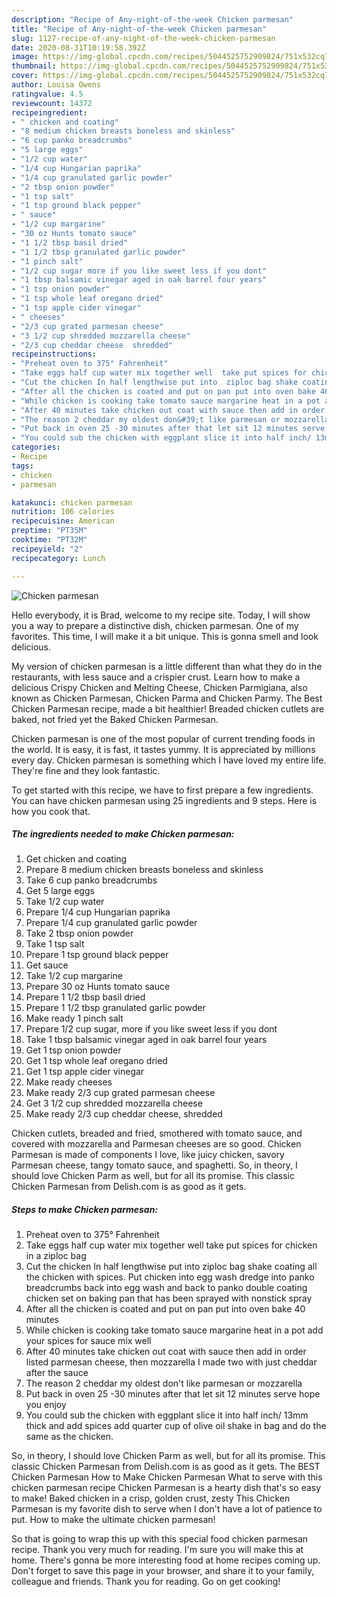 ```yaml
---
description: "Recipe of Any-night-of-the-week Chicken parmesan"
title: "Recipe of Any-night-of-the-week Chicken parmesan"
slug: 1127-recipe-of-any-night-of-the-week-chicken-parmesan
date: 2020-08-31T10:19:58.392Z
image: https://img-global.cpcdn.com/recipes/5044525752909824/751x532cq70/chicken-parmesan-recipe-main-photo.jpg
thumbnail: https://img-global.cpcdn.com/recipes/5044525752909824/751x532cq70/chicken-parmesan-recipe-main-photo.jpg
cover: https://img-global.cpcdn.com/recipes/5044525752909824/751x532cq70/chicken-parmesan-recipe-main-photo.jpg
author: Louisa Owens
ratingvalue: 4.5
reviewcount: 14372
recipeingredient:
- " chicken and coating"
- "8 medium chicken breasts boneless and skinless"
- "6 cup panko breadcrumbs"
- "5 large eggs"
- "1/2 cup water"
- "1/4 cup Hungarian paprika"
- "1/4 cup granulated garlic powder"
- "2 tbsp onion powder"
- "1 tsp salt"
- "1 tsp ground black pepper"
- " sauce"
- "1/2 cup margarine"
- "30 oz Hunts tomato sauce"
- "1 1/2 tbsp basil dried"
- "1 1/2 tbsp granulated garlic powder"
- "1 pinch salt"
- "1/2 cup sugar more if you like sweet less if you dont"
- "1 tbsp balsamic vinegar aged in oak barrel four years"
- "1 tsp onion powder"
- "1 tsp whole leaf oregano dried"
- "1 tsp apple cider vinegar"
- " cheeses"
- "2/3 cup grated parmesan cheese"
- "3 1/2 cup shredded mozzarella cheese"
- "2/3 cup cheddar cheese  shredded"
recipeinstructions:
- "Preheat oven to 375° Fahrenheit"
- "Take eggs half cup water mix together well  take put spices for chicken in a ziploc bag"
- "Cut the chicken In half lengthwise put into  ziploc bag shake coating all the chicken with spices. Put chicken into egg wash dredge into panko breadcrumbs back into egg wash and back to panko double coating chicken set on baking pan that has been sprayed with nonstick spray"
- "After all the chicken is coated and put on pan put into oven bake 40 minutes"
- "While chicken is cooking take tomato sauce margarine heat in a pot add your spices for sauce mix well"
- "After 40 minutes take chicken out coat with sauce then add in order listed parmesan cheese, then mozzarella I made two with just cheddar after the sauce"
- "The reason 2 cheddar my oldest don&#39;t like parmesan or mozzarella"
- "Put back in oven 25 -30 minutes after that let sit 12 minutes serve hope you enjoy"
- "You could sub the chicken with eggplant slice it into half inch/ 13mm thick and add spices add quarter cup of olive oil shake in bag and do the same as the chicken."
categories:
- Recipe
tags:
- chicken
- parmesan

katakunci: chicken parmesan 
nutrition: 106 calories
recipecuisine: American
preptime: "PT35M"
cooktime: "PT32M"
recipeyield: "2"
recipecategory: Lunch

---
```



![Chicken parmesan](https://img-global.cpcdn.com/recipes/5044525752909824/751x532cq70/chicken-parmesan-recipe-main-photo.jpg)

Hello everybody, it is Brad, welcome to my recipe site. Today, I will show you a way to prepare a distinctive dish, chicken parmesan. One of my favorites. This time, I will make it a bit unique. This is gonna smell and look delicious.

My version of chicken parmesan is a little different than what they do in the restaurants, with less sauce and a crispier crust. Learn how to make a delicious Crispy Chicken and Melting Cheese, Chicken Parmigiana, also known as Chicken Parmesan, Chicken Parma and Chicken Parmy. The Best Chicken Parmesan recipe, made a bit healthier! Breaded chicken cutlets are baked, not fried yet the Baked Chicken Parmesan.

Chicken parmesan is one of the most popular of current trending foods in the world. It is easy, it is fast, it tastes yummy. It is appreciated by millions every day. Chicken parmesan is something which I have loved my entire life. They're fine and they look fantastic.


To get started with this recipe, we have to first prepare a few ingredients. You can have chicken parmesan using 25 ingredients and 9 steps. Here is how you cook that.

<!--inarticleads1-->

##### The ingredients needed to make Chicken parmesan:

1. Get  chicken and coating
1. Prepare 8 medium chicken breasts boneless and skinless
1. Take 6 cup panko breadcrumbs
1. Get 5 large eggs
1. Take 1/2 cup water
1. Prepare 1/4 cup Hungarian paprika
1. Prepare 1/4 cup granulated garlic powder
1. Take 2 tbsp onion powder
1. Take 1 tsp salt
1. Prepare 1 tsp ground black pepper
1. Get  sauce
1. Take 1/2 cup margarine
1. Prepare 30 oz Hunts tomato sauce
1. Prepare 1 1/2 tbsp basil dried
1. Prepare 1 1/2 tbsp granulated garlic powder
1. Make ready 1 pinch salt
1. Prepare 1/2 cup sugar, more if you like sweet less if you dont
1. Take 1 tbsp balsamic vinegar aged in oak barrel four years
1. Get 1 tsp onion powder
1. Get 1 tsp whole leaf oregano dried
1. Get 1 tsp apple cider vinegar
1. Make ready  cheeses
1. Make ready 2/3 cup grated parmesan cheese
1. Get 3 1/2 cup shredded mozzarella cheese
1. Make ready 2/3 cup cheddar cheese,  shredded


Chicken cutlets, breaded and fried, smothered with tomato sauce, and covered with mozzarella and Parmesan cheeses are so good. Chicken Parmesan is made of components I love, like juicy chicken, savory Parmesan cheese, tangy tomato sauce, and spaghetti. So, in theory, I should love Chicken Parm as well, but for all its promise. This classic Chicken Parmesan from Delish.com is as good as it gets. 

<!--inarticleads2-->

##### Steps to make Chicken parmesan:

1. Preheat oven to 375° Fahrenheit
1. Take eggs half cup water mix together well  take put spices for chicken in a ziploc bag
1. Cut the chicken In half lengthwise put into  ziploc bag shake coating all the chicken with spices. Put chicken into egg wash dredge into panko breadcrumbs back into egg wash and back to panko double coating chicken set on baking pan that has been sprayed with nonstick spray
1. After all the chicken is coated and put on pan put into oven bake 40 minutes
1. While chicken is cooking take tomato sauce margarine heat in a pot add your spices for sauce mix well
1. After 40 minutes take chicken out coat with sauce then add in order listed parmesan cheese, then mozzarella I made two with just cheddar after the sauce
1. The reason 2 cheddar my oldest don&#39;t like parmesan or mozzarella
1. Put back in oven 25 -30 minutes after that let sit 12 minutes serve hope you enjoy
1. You could sub the chicken with eggplant slice it into half inch/ 13mm thick and add spices add quarter cup of olive oil shake in bag and do the same as the chicken.


So, in theory, I should love Chicken Parm as well, but for all its promise. This classic Chicken Parmesan from Delish.com is as good as it gets. The BEST Chicken Parmesan How to Make Chicken Parmesan What to serve with this chicken parmesan recipe Chicken Parmesan is a hearty dish that&#39;s so easy to make! Baked chicken in a crisp, golden crust, zesty This Chicken Parmesan is my favorite dish to serve when I don&#39;t have a lot of patience to put. How to make the ultimate chicken parmesan! 

So that is going to wrap this up with this special food chicken parmesan recipe. Thank you very much for reading. I'm sure you will make this at home. There's gonna be more interesting food at home recipes coming up. Don't forget to save this page in your browser, and share it to your family, colleague and friends. Thank you for reading. Go on get cooking!
